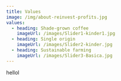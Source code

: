 ```yaml
---
title: Values
image: /img/about-reinvest-profits.jpg
values:
  - heading: Shade-grown coffee
    imageUrl: /images/Slider1-kinder1.jpg
  - heading: Single origin
    imageUrl: /images/Slider2-kinder.jpg
  - heading: Sustainable farming
    imageUrl: /images/Slider3-Basica.jpg
---
```



hellol

